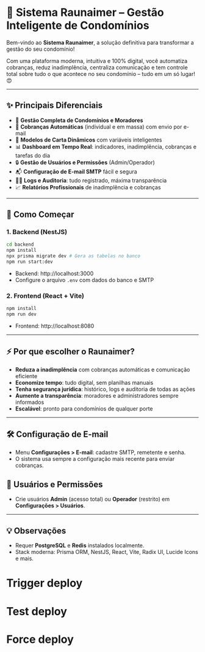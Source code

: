 # 🚀 Sistema Raunaimer – Gestão Inteligente de Condomínios

Bem-vindo ao **Sistema Raunaimer**, a solução definitiva para transformar a gestão do seu condomínio! 

Com uma plataforma moderna, intuitiva e 100% digital, você automatiza cobranças, reduz inadimplência, centraliza comunicação e tem controle total sobre tudo o que acontece no seu condomínio – tudo em um só lugar! 😍

---

## ✨ Principais Diferenciais

- 🏢 **Gestão Completa de Condomínios e Moradores**
- 💸 **Cobranças Automáticas** (individual e em massa) com envio por e-mail
- 📄 **Modelos de Carta Dinâmicos** com variáveis inteligentes
- 📊 **Dashboard em Tempo Real**: indicadores, inadimplência, cobranças e tarefas do dia
- 🔒 **Gestão de Usuários e Permissões** (Admin/Operador)
- 📬 **Configuração de E-mail SMTP** fácil e segura
- 🕵️‍♂️ **Logs e Auditoria**: tudo registrado, máxima transparência
- 📈 **Relatórios Profissionais** de inadimplência e cobranças

---

## 🚦 Como Começar

### 1. Backend (NestJS)
```bash
cd backend
npm install
npx prisma migrate dev # Gera as tabelas no banco
npm run start:dev
```
- Backend: http://localhost:3000
- Configure o arquivo `.env` com dados do banco e SMTP

### 2. Frontend (React + Vite)
```bash
npm install
npm run dev
```
- Frontend: http://localhost:8080

---

## ⚡️ Por que escolher o Raunaimer?
- **Reduza a inadimplência** com cobranças automáticas e comunicação eficiente
- **Economize tempo**: tudo digital, sem planilhas manuais
- **Tenha segurança jurídica**: histórico, logs e auditoria de todas as ações
- **Aumente a transparência**: moradores e administradores sempre informados
- **Escalável**: pronto para condomínios de qualquer porte

---

## 🛠️ Configuração de E-mail
- Menu **Configurações > E-mail**: cadastre SMTP, remetente e senha.
- O sistema usa sempre a configuração mais recente para enviar cobranças.

## 👥 Usuários e Permissões
- Crie usuários **Admin** (acesso total) ou **Operador** (restrito) em **Configurações > Usuários**.

---

## 💡 Observações
- Requer **PostgreSQL** e **Redis** instalados localmente.
- Stack moderna: Prisma ORM, NestJS, React, Vite, Radix UI, Lucide Icons e mais.

# Trigger deploy
# Test deploy
# Force deploy
